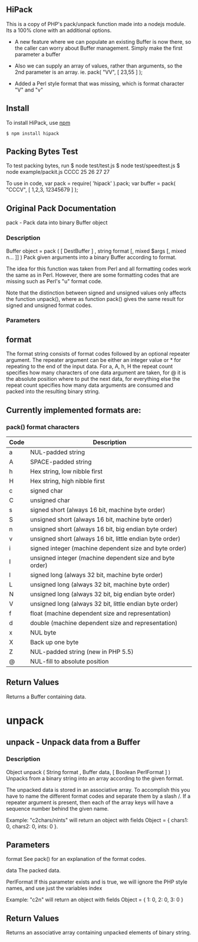 ## HiPack

This is a copy of PHP's pack/unpack function made into a nodejs module.
Its a 100% clone with an additional options.

* A new feature where we can populate an existing Buffer is now there, so the caller can
worry about Buffer management. Simply make the first parameter a buffer

* Also we can supply an array of values, rather than arguments, so the 2nd parameter is an array.
ie. pack( "VV", [ 23,55 ] );

* Added a Perl style format that was missing, which is format character "V" and "v"



## Install

To install HiPack, use [npm](http://github.com/rauls/nodejs-pack)

    $ npm install hipack

## Packing Bytes Test
    
To test packing bytes, run
	 $ node test/test.js
    $ node test/speedtest.js
    $ node example/packit.js CCCC 25 26 27 27
    
To use in code,
	var pack = require( 'hipack' ).pack;
	var buffer = pack( "CCCV", [ 1,2,3, 12345679 ] );



## Original Pack Documentation 

pack - Pack data into binary Buffer object

### Description 

Buffer object = pack ( [ DestBuffer ] , string format [, mixed $args [, mixed n... ]] )
Pack given arguments into a binary Buffer according to format.

The idea for this function was taken from Perl and all formatting codes work the same as in Perl. However, there are some formatting codes that are missing such as Perl's "u" format code.

Note that the distinction between signed and unsigned values only affects the function unpack(), where as function pack() gives the same result for signed and unsigned format codes.

### Parameters 

## format
The format string consists of format codes followed by an optional repeater argument. The repeater argument can be either an integer value or * for repeating to the end of the input data. For a, A, h, H the repeat count specifies how many characters of one data argument are taken, for @ it is the absolute position where to put the next data, for everything else the repeat count specifies how many data arguments are consumed and packed into the resulting binary string.

## Currently implemented formats are:

### pack() format characters

Code | Description
-----|------------
a | 	NUL-padded string
A | 	SPACE-padded string
h | 	Hex string, low nibble first
H | 	Hex string, high nibble first
c | 	signed char
C | 	unsigned char
s | 	signed short (always 16 bit, machine byte order)
S | 	unsigned short (always 16 bit, machine byte order)
n | 	unsigned short (always 16 bit, big endian byte order)
v | 	unsigned short (always 16 bit, little endian byte order)
i | 	signed integer (machine dependent size and byte order)
I | 	unsigned integer (machine dependent size and byte order)
l | 	signed long (always 32 bit, machine byte order)
L | 	unsigned long (always 32 bit, machine byte order)
N | 	unsigned long (always 32 bit, big endian byte order)
V | 	unsigned long (always 32 bit, little endian byte order)
f | 	float (machine dependent size and representation)
d | 	double (machine dependent size and representation)
x | 	NUL byte
X | 	Back up one byte
Z | 	NUL-padded string (new in PHP 5.5)
@ | 	NUL-fill to absolute position

## Return Values

Returns a Buffer containing data.



# unpack

## unpack - Unpack data from a Buffer

### Description

Object unpack ( String format , Buffer data, [ Boolean PerlFormat ] )
Unpacks from a binary string into an array according to the given format.

The unpacked data is stored in an associative array. To accomplish this you have to name the different format codes and separate them by a slash /. If a repeater argument is present, then each of the array keys will have a sequence number behind the given name.

Example: "c2chars/nints" will return an object with fields
Object = { chars1: 0, chars2: 0, ints: 0 }.

## Parameters 

format
See pack() for an explanation of the format codes.

data
The packed data.

PerlFormat
If this parameter exists and is true, we will ignore the PHP style names, and use just the variables index

Example: "c2n" will return an object with fields
Object = { 1: 0, 2: 0, 3: 0 }

## Return Values

Returns an associative array containing unpacked elements of binary string.
